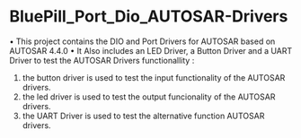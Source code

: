 # BluePill_Port_Dio_AUTOSAR-Drivers
• This project contains the DIO and Port Drivers for AUTOSAR based on AUTOSAR 4.4.0 
• It Also includes an LED Driver, a Button Driver and a UART Driver to test the AUTOSAR Drivers functionallity :
  1) the button driver is used to test the input functionality of the AUTOSAR drivers. 
  2) the led driver is used to test the output funcionality of the AUTOSAR drivers.
  3) the UART Driver is used to test the alternative function AUTOSAR drivers.

